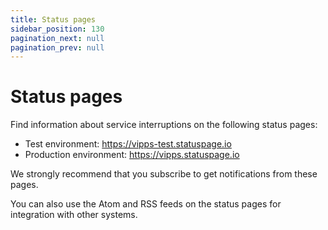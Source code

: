 ```yaml
---
title: Status pages
sidebar_position: 130
pagination_next: null
pagination_prev: null
---
```


# Status pages

Find information about service interruptions on the following status pages:

* Test environment: <https://vipps-test.statuspage.io>
* Production environment: <https://vipps.statuspage.io>

We strongly recommend that you subscribe to get notifications from these pages.

You can also use the Atom and RSS feeds on the status pages for integration with other systems.

